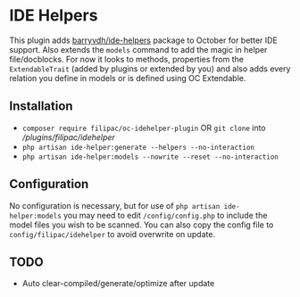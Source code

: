 # IDE Helpers

This plugin adds [barryvdh/ide-helpers](https://github.com/barryvdh/laravel-ide-helper) package to October for better IDE support. Also extends the `models` command to add the magic in helper file/docblocks. For now it looks to methods, properties from the `ExtendableTrait` (added by plugins or extended by you) and also adds every relation you define in models or is defined using OC Extendable.

## Installation

- `composer require filipac/oc-idehelper-plugin` OR `git clone` into _/plugins/filipac/idehelper_
- `php artisan ide-helper:generate --helpers --no-interaction`
- `php artisan ide-helper:models --nowrite --reset --no-interaction`

## Configuration

No configuration is necessary, but for use of `php artisan ide-helper:models` you may need to edit `/config/config.php` to include the model files you wish to be scanned. You can also copy the config file to `config/filipac/idehelper` to avoid overwrite on update.

## TODO

- Auto clear-compiled/generate/optimize after update
